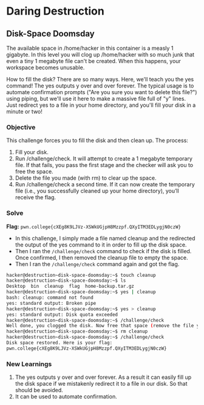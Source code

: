 # Daring Destruction

## Disk-Space Doomsday
The available space in /home/hacker in this container is a measly 1 gigabyte. In this level you will clog up /home/hacker with so much junk that even a tiny 1 megabyte file can't be created. When this happens, your workspace becomes unusable.

How to fill the disk? There are so many ways. Here, we'll teach you the yes command! The yes outputs y over and over forever. The typical usage is to automate confirmation prompts ("Are you sure you want to delete this file?") using piping, but we'll use it here to make a massive file full of "y" lines. Just redirect yes to a file in your home directory, and you'll fill your disk in a minute or two!

### Objective
This challenge forces you to fill the disk and then clean up. The process:
   1. Fill your disk.
   2. Run /challenge/check. It will attempt to create a 1 megabyte temporary file. If that fails, you pass the first stage and the checker will ask you to free the space.
   3. Delete the file you made (with rm) to clear up the space.
   4. Run /challenge/check a second time. If it can now create the temporary file (i.e., you successfully cleaned up your home directory), you’ll receive the flag.

### Solve
**Flag:** `pwn.college{cXEg8K9LJVz-XSWkUGjpH8Mzzpf.QXyITM3EDLygjN0czW}`

- In this challenge, I simply made a file named cleanup and the redirected the output of the yes command to it in order to fill up the disk space.
- Then I ran the `/challenge/check` command to check if the disk is filled. Once confirmed, I then removed the cleanup file to empty the space. 
- Then I ran the `/challenge/check` command again and got the flag.

```bash
hacker@destruction~disk-space-doomsday:~$ touch cleanup
hacker@destruction~disk-space-doomsday:~$ ls
Desktop  bin  cleanup  flag  home-backup.tar.gz
hacker@destruction~disk-space-doomsday:~$ yes | cleanup
bash: cleanup: command not found
yes: standard output: Broken pipe
hacker@destruction~disk-space-doomsday:~$ yes > cleanup
yes: standard output: Disk quota exceeded
hacker@destruction~disk-space-doomsday:~$ /challenge/check
Well done, you clogged the disk. Now free that space (remove the file you created) and run /challenge/check again to prove you cleaned up!
hacker@destruction~disk-space-doomsday:~$ rm cleanup
hacker@destruction~disk-space-doomsday:~$ /challenge/check
Disk space restored. Here is your flag:
pwn.college{cXEg8K9LJVz-XSWkUGjpH8Mzzpf.QXyITM3EDLygjN0czW}
```

### New Learnings
1. The yes outputs y over and over forever. As a result it can easily fill up the disk space if we mistakenly redirect it to a file in our disk. So that should be avoided.
2. It can be used to automate confirmation.